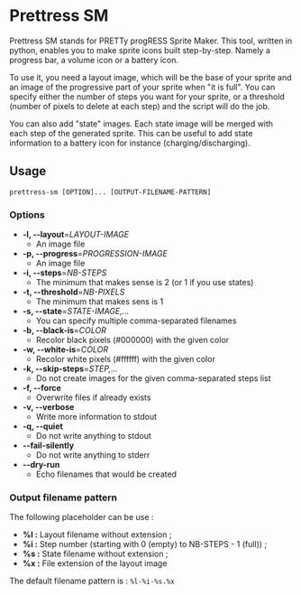 # Prettress SM

Prettress SM stands for PRETTy progRESS Sprite Maker. This tool, written in
python, enables you to make sprite icons built step-by-step. Namely a progress
bar, a volume icon or a battery icon.

To use it, you need a layout image, which will be the base of your sprite and an
image of the progressive part of your sprite when "it is full". You can specify
either the number of steps you want for your sprite, or a threshold (number of
pixels to delete at each step) and the script will do the job.

You can also add "state" images. Each state image will be merged with each step
of the generated sprite. This can be useful to add state information to a
battery icon for instance (charging/discharging).

## Usage

    prettress-sm [OPTION]... [OUTPUT-FILENAME-PATTERN]

### Options

* **-l, --layout**=*LAYOUT-IMAGE*
    * An image file
* **-p, --progress**=*PROGRESSION-IMAGE*
    * An image file
* **-i, --steps**=*NB-STEPS*
    * The minimum that makes sense is 2 (or 1 if you use states)
* **-t, --threshold**=*NB-PIXELS* 
    * The minimum that makes sens is 1
* **-s, --state**=*STATE-IMAGE,...*
    * You can specify multiple comma-separated filenames
* **-b, --black-is**=*COLOR*
    * Recolor black pixels (#000000) with the given color
* **-w, --white-is**=*COLOR*
    * Recolor white pixels (#ffffff) with the given color
* **-k, --skip-steps**=*STEP,...*
    * Do not create images for the given comma-separated steps list
* **-f, --force**
    * Overwrite files if already exists
* **-v, --verbose**
    * Write more information to stdout
* **-q, --quiet**
    * Do not write anything to stdout
* **--fail-silently**
    * Do not write anything to stderr
* **--dry-run**
    * Echo filenames that would be created

### Output filename pattern

The following placeholder can be use :

* **%l :** Layout filename without extension ;
* **%i :** Step number (starting with 0 (empty) to NB-STEPS - 1 (full)) ;
* **%s :** State filename without extension ;
* **%x :** File extension of the layout image

The default filename pattern is : `%l-%i-%s.%x`
